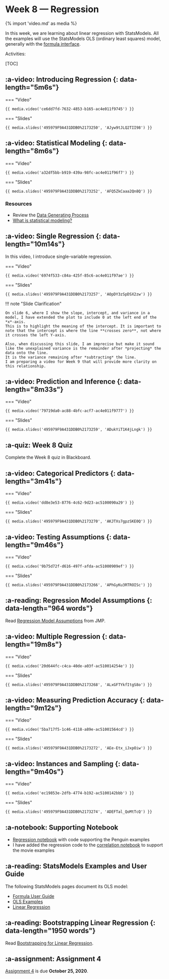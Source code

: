# Week 8 — Regression
{% import 'video.md' as media %}

In this week, we are learning about linear regression with StatsModels.
All the examples will use the StatsModels OLS (ordinary least squares) model, generally with the
[formula interface](https://www.statsmodels.org/stable/generated/statsmodels.formula.api.ols.html#statsmodels.formula.api.ols).

Activities:

[TOC]



## :a-video: Introducing Regression {: data-length="5m6s"}

=== "Video"

    {{ media.video('ce6dd7fd-7632-4853-b165-ac4e011f9745') }}

=== "Slides"

    {{ media.slides('495979F9A431DDB0%2173250', 'AJyw9tJLQ2TII98') }}

## :a-video: Statistical Modeling {: data-length="8m6s"}

=== "Video"

    {{ media.video('a32df5bb-b919-439a-98fc-ac4e011f96f7') }}

=== "Slides"

    {{ media.slides('495979F9A431DDB0%2173252', 'AFQ5ZkCaaa2Qn8Q') }}

### Resources

- Review the [Data Generating Process](../week4/index.md#sampling)
- [What is statistical modeling?](https://help.xlstat.com/s/article/what-is-statistical-modeling?language=en_US)

## :a-video: Single Regression {: data-length="10m14s"}

In this video, I introduce single-variable regression.

=== "Video"

    {{ media.video('6974f533-c84a-425f-85c6-ac4e011f97ae') }}

=== "Slides"

    {{ media.slides('495979F9A431DDB0%2173257', 'AOpDY3zSpDSX2zw') }}

!!! note "Slide Clarification"

    On slide 6, where I show the slope, intercept, and variance in a model, I have extended the plot to include 0 at the left end of the *x*-axis.
    This is to highlight the meaning of the intercept. It is important to note that the intercept is where the line **crosses zero**, not where it crosses the left Y-axis.

    Also, when discussing this slide, I am imprecise but make it sound like the unexplained variance is the remainder after *projecting* the data onto the line.
    It is the variance remaining after *subtracting* the line.
    I am preparing a video for Week 9 that will provide more clarity on this relationship.

## :a-video: Prediction and Inference {: data-length="8m33s"}

=== "Video"

    {{ media.video('79719da0-ac88-4bfc-acf7-ac4e011f9777') }}

=== "Slides"

    {{ media.slides('495979F9A431DDB0%2173259', 'ADukYiT1K4jLngk') }}

## :a-quiz: Week 8 Quiz

Complete the Week 8 quiz in Blackboard.

## :a-video: Categorical Predictors {: data-length="3m41s"}

=== "Video"

    {{ media.video('dd8e3e53-8776-4c62-9d23-ac5100090a29') }}

=== "Slides"

    {{ media.slides('495979F9A431DDB0%2173270', 'AKJTXs7gpzSKE0Q') }}

## :a-video: Testing Assumptions {: data-length="9m46s"}

=== "Video"

    {{ media.video('9b75d72f-d616-497f-afda-ac51000909ef') }}

=== "Slides"

    {{ media.slides('495979F9A431DDB0%2173266', 'APhGyKu3RTROISc') }}

## :a-reading: Regression Model Assumptions {: data-length="964 words"}

Read [Regression Model Assumptions](https://www.jmp.com/en_us/statistics-knowledge-portal/what-is-regression/simple-linear-regression-assumptions.html) from JMP.

## :a-video: Multiple Regression {: data-length="19m8s"}

=== "Video"

    {{ media.video('20d644fc-c4ca-40de-a03f-ac510014254e') }}

=== "Slides"

    {{ media.slides('495979F9A431DDB0%2173268', 'ALxGFTYkfItgS8o') }}

## :a-video: Measuring Prediction Accuracy {: data-length="9m12s"}

=== "Video"

    {{ media.video('5ba717f5-1c46-4118-a89e-ac51001564cd') }}

=== "Slides"

    {{ media.slides('495979F9A431DDB0%2173272', 'AEe-Etx_iJxpOiw') }}

## :a-video: Instances and Sampling {: data-length="9m40s"}

=== "Video"

    {{ media.video('ec19853e-2dfb-4774-b192-ac5100142bbb') }}

=== "Slides"

    {{ media.slides('495979F9A431DDB0%2173274', 'ADEFTal_QoMtTcQ') }}

## :a-notebook: Supporting Notebook

- [Regression notebook](../../resources/tutorials/Regressions.ipynb) with code supporting the Penguin examples
- I have added the regression code to the [correlation notebook](../../resources/tutorials/Correlation.ipynb) to support the movie examples

## :a-reading: StatsModels Examples and User Guide

The following StatsModels pages document its OLS model:

- [Formula User Guide](https://www.statsmodels.org/stable/example_formulas.html)
- [OLS Examples](https://www.statsmodels.org/stable/examples/notebooks/generated/ols.html)
- [Linear Regression](https://www.statsmodels.org/stable/regression.html)

## :a-reading: Bootstrapping Linear Regression {: data-length="1950 words"}

Read [Bootstrapping for Linear Regression](https://www.textbook.ds100.org/ch/18/hyp_regression.html).

## :a-assignment: Assignment 4

[Assignment 4](../../assignments/A4/index.md) is due **October 25, 2020**.
